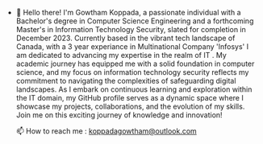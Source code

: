 - 👋 Hello there! I'm Gowtham Koppada, a passionate individual with a Bachelor's degree in Computer Science Engineering and a forthcoming Master's in Information Technology Security, slated for completion in December 2023. Currently based in the vibrant tech landscape of Canada, with a 3 year experiance in Multinational Company 'Infosys' I am dedicated to advancing my expertise in the realm of IT . My academic journey has equipped me with a solid foundation in computer science, and my focus on information technology security reflects my commitment to navigating the complexities of safeguarding digital landscapes. As I embark on continuous learning and exploration within the IT domain, my GitHub profile serves as a dynamic space where I showcase my projects, collaborations, and the evolution of my skills. Join me on this exciting journey of knowledge and innovation!
  
  📫 How to reach me : koppadagowtham@outlook.com

